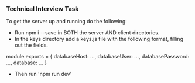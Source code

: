 ### Technical Interview Task

To get the server up and running do the following:
- Run npm i --save in BOTH the server AND client directories.
- In the keys directory add a keys.js file with the following format, filling out the fields.

module.exports = {
    databaseHost: ...,
    databaseUser: ...,
    databasePassword: ...,
    database: ...
}

- Then run 'npm run dev'
